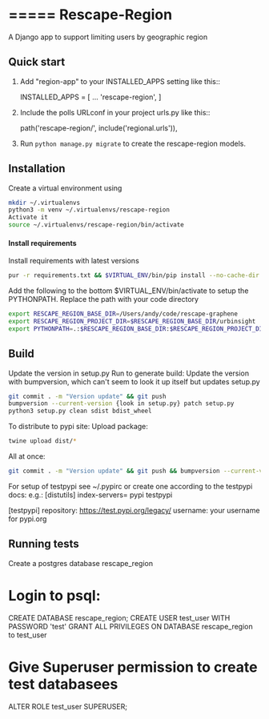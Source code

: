 =====
Rescape-Region
=====

A Django app to support limiting users by geographic region

Quick start
-----------

1. Add "region-app" to your INSTALLED_APPS setting like this::

    INSTALLED_APPS = [
        ...
        'rescape-region',
    ]

2. Include the polls URLconf in your project urls.py like this::

    path('rescape-region/', include('regional.urls')),

3. Run `python manage.py migrate` to create the rescape-region models.

## Installation

Create a virtual environment using
```bash
mkdir ~/.virtualenvs
python3 -m venv ~/.virtualenvs/rescape-region
Activate it
source ~/.virtualenvs/rescape-region/bin/activate
```

#### Install requirements
Install requirements with latest versions
```bash
pur -r requirements.txt && $VIRTUAL_ENV/bin/pip install --no-cache-dir  --upgrade -r requirements.txt
```

Add the following to the bottom $VIRTUAL_ENV/bin/activate to setup the PYTHONPATH.
Replace the path with your code directory

```bash
export RESCAPE_REGION_BASE_DIR=/Users/andy/code/rescape-graphene
export RESCAPE_REGION_PROJECT_DIR=$RESCAPE_REGION_BASE_DIR/urbinsight
export PYTHONPATH=.:$RESCAPE_REGION_BASE_DIR:$RESCAPE_REGION_PROJECT_DIR
```

## Build

Update the version in setup.py
Run to generate build:
Update the version with bumpversion, which can't seem to look it up itself but updates setup.py

```bash
git commit . -m "Version update" && git push
bumpversion --current-version {look in setup.py} patch setup.py
python3 setup.py clean sdist bdist_wheel
```

To distribute to pypi site:
Upload package:

```bash
twine upload dist/*
```

All at once:
```bash
git commit . -m "Version update" && git push && bumpversion --current-version {look in setup.py} patch setup.py && python3 setup.py clean sdist bdist_wheel && twine upload dist/*
```

For setup of testpypi see ~/.pypirc or create one according to the testpypi docs:
e.g.:
[distutils]
index-servers=
    pypi
    testpypi

[testpypi]
repository: https://test.pypi.org/legacy/
username: your username for pypi.org

## Running tests
Create a postgres database rescape_region
# Login to psql:
CREATE DATABASE rescape_region;
CREATE USER test_user WITH PASSWORD 'test'
GRANT ALL PRIVILEGES ON DATABASE rescape_region to test_user
# Give Superuser permission to create test databasees
ALTER ROLE test_user SUPERUSER;
